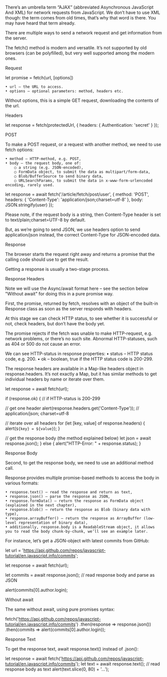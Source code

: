 There’s an umbrella term “AJAX” (abbreviated Asynchronous JavaScript And XML) for network requests from JavaScript. We don’t have to use XML though: the term comes from old times, that’s why that word is there. You may have heard that term already.

There are multiple ways to send a network request and get information from the server.

The fetch() method is modern and versatile. It’s not supported by old browsers (can be polyfilled), but very well supported among the modern ones.

Request

let promise = fetch(url, [options])

	• url – the URL to access.
	• options – optional parameters: method, headers etc.


Without options, this is a simple GET request, downloading the contents of the url.


Headers

let response = fetch(protectedUrl, {
  headers: {
    Authentication: 'secret'
  }
});


POST

To make a POST request, or a request with another method, we need to use fetch options:
 
	• method – HTTP-method, e.g. POST,
	• body – the request body, one of:
		○ a string (e.g. JSON-encoded),
		○ FormData object, to submit the data as multipart/form-data,
		○ Blob/BufferSource to send binary data,
		○ URLSearchParams, to submit the data in x-www-form-urlencoded encoding, rarely used.

let response = await fetch('/article/fetch/post/user', {
  method: 'POST',
  headers: {
    'Content-Type': 'application/json;charset=utf-8'
  },
  body: JSON.stringify(user)
});

Please note, if the request body is a string, then Content-Type header is set to text/plain;charset=UTF-8 by default.
 
But, as we’re going to send JSON, we use headers option to send application/json instead, the correct Content-Type for JSON-encoded data.


Response

The browser starts the request right away and returns a promise that the calling code should use to get the result.

Getting a response is usually a two-stage process.


Response Headers

Note we will use the Async/await format here – see the section below "Without await" for doing this in a pure promise way.

First, the promise, returned by fetch, resolves with an object of the built-in Response class as soon as the server responds with headers.

At this stage we can check HTTP status, to see whether it is successful or not, check headers, but don’t have the body yet.

The promise rejects if the fetch was unable to make HTTP-request, e.g. network problems, or there’s no such site. Abnormal HTTP-statuses, such as 404 or 500 do not cause an error.

We can see HTTP-status in response properties:
	• status – HTTP status code, e.g. 200.
	• ok – boolean, true if the HTTP status code is 200-299.

The response headers are available in a Map-like headers object in response.headers. It’s not exactly a Map, but it has similar methods to get individual headers by name or iterate over them.

let response = await fetch(url);
 
if (response.ok) { // if HTTP-status is 200-299

  // get one header
  alert(response.headers.get('Content-Type')); // application/json; charset=utf-8
 
  // iterate over all headers
  for (let [key, value] of response.headers) {
    alert(`${key} = ${value}`);
  }

  // get the response body (the method explained below)
  let json = await response.json();
} else {
  alert("HTTP-Error: " + response.status);
}


Response Body

Second, to get the response body, we need to use an additional method call.

Response provides multiple promise-based methods to access the body in various formats:

	• response.text() – read the response and return as text,
	• response.json() – parse the response as JSON,
	• response.formData() – return the response as FormData object (explained in the next chapter),
	• response.blob() – return the response as Blob (binary data with type),
	• response.arrayBuffer() – return the response as ArrayBuffer (low-level representation of binary data),
	• additionally, response.body is a ReadableStream object, it allows you to read the body chunk-by-chunk, we’ll see an example later.


For instance, let’s get a JSON-object with latest commits from GitHub:

let url = 'https://api.github.com/repos/javascript-tutorial/en.javascript.info/commits';

let response = await fetch(url);



let commits = await response.json(); // read response body and parse as JSON


alert(commits[0].author.login);


Without await

The same without await, using pure promises syntax:
 
fetch('https://api.github.com/repos/javascript-tutorial/en.javascript.info/commits')
  .then(response => response.json())
  .then(commits => alert(commits[0].author.login));


Response Text

To get the response text, await response.text() instead of .json():
 
let response = await fetch('https://api.github.com/repos/javascript-tutorial/en.javascript.info/commits');
let text = await response.text(); // read response body as text
alert(text.slice(0, 80) + '...');


